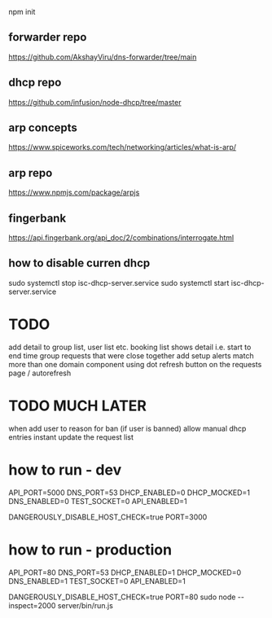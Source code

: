 npm init

## forwarder repo
https://github.com/AkshayViru/dns-forwarder/tree/main

## dhcp repo
https://github.com/infusion/node-dhcp/tree/master

## arp concepts 
https://www.spiceworks.com/tech/networking/articles/what-is-arp/

## arp repo
https://www.npmjs.com/package/arpjs

## fingerbank 
https://api.fingerbank.org/api_doc/2/combinations/interrogate.html

## how to disable curren dhcp
sudo systemctl stop isc-dhcp-server.service
sudo systemctl start isc-dhcp-server.service


# TODO 
add detail to group list, user list etc.
booking list shows detail i.e. start to end time
group requests that were close together
add setup alerts 
match more than one domain component using dot
refresh button on the requests page / autorefresh

# TODO MUCH LATER
when add user to reason for ban (if user is banned)
allow manual dhcp entries
instant update the request list

# how to run - dev
API_PORT=5000
DNS_PORT=53
DHCP_ENABLED=0
DHCP_MOCKED=1
DNS_ENABLED=0
TEST_SOCKET=0
API_ENABLED=1

DANGEROUSLY_DISABLE_HOST_CHECK=true
PORT=3000


# how to run - production
API_PORT=80
DNS_PORT=53
DHCP_ENABLED=1
DHCP_MOCKED=0
DNS_ENABLED=1
TEST_SOCKET=0
API_ENABLED=1

DANGEROUSLY_DISABLE_HOST_CHECK=true
PORT=80
sudo node --inspect=2000 server/bin/run.js

